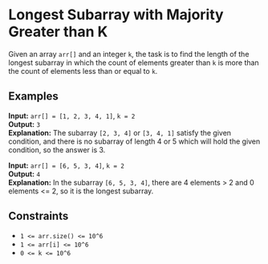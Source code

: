 # Longest Subarray with Majority Greater than K

Given an array `arr[]` and an integer `k`, the task is to find the length of the longest subarray in which the count of elements greater than `k` is more than the count of elements less than or equal to `k`.

## Examples

**Input:** `arr[] = [1, 2, 3, 4, 1]`, `k = 2`  
**Output:** `3`  
**Explanation:** The subarray `[2, 3, 4]` or `[3, 4, 1]` satisfy the given condition, and there is no subarray of length 4 or 5 which will hold the given condition, so the answer is 3.

**Input:** `arr[] = [6, 5, 3, 4]`, `k = 2`  
**Output:** `4`  
**Explanation:** In the subarray `[6, 5, 3, 4]`, there are 4 elements > 2 and 0 elements <= 2, so it is the longest subarray.

## Constraints

- `1 <= arr.size() <= 10^6`
- `1 <= arr[i] <= 10^6`
- `0 <= k <= 10^6`